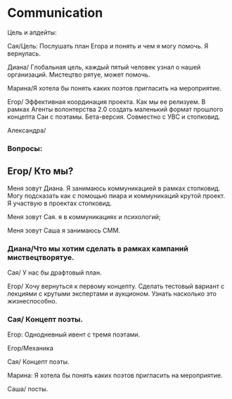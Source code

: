 # Communication

Цель и апдейты: 

Сая/Цель: Послушать план Егора и понять и чем я могу помочь. Я вернулась. 

Диана/ Глобальная цель, каждый пятый человек узнал о нашей организаций. Мистецтво рятуе, может помочь. 

Марина/Я хотела бы понять каких поэтов пригласить на мероприятие. 

Егор/ Эффективная координация проекта. Как мы ее релизуем. В рамках Агенты волонтерства 2.0 создать маленький формат прошлого концепта Саи с поэтамы. Бета-версия. Совместно с УВС и стопковид.  

Александра/ 



### Вопросы: 

## Егор/ Кто мы? 

Меня зовут Диана. Я занимаюсь коммуникацией в рамках стопковид. Могу подсказать как с помощью пиара и коммуникаций крутой проект. Я участвую в проектах стопковид. 

Меня зовут Сая. я в коммуникациях и психологий; 

Меня зовут Саша я занимаюсь СММ.

### Диана/Что мы хотим сделать в рамках кампаний миствецтворятуе. 

Сая/ У нас бы драфтовый план. 

Егор/ Хочу вернуться к первому концепту. Сделать тестовый вариант с лекциями с крутыми экспертами и аукционом. Узнать насколько это жизнеспособно. 

### Сая/ Концепт поэты. 

Егор: Однодневный ивент с тремя поэтами. 

Егор/Механика 

Сая/ Концепт поэты. 

Марина: Я хотела бы понять каких поэтов пригласить на мероприятие. 

Саша/ посты.




